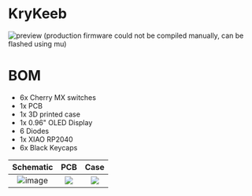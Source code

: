 # KryKeeb
![preview](https://github.com/ktshacx/hackpad/blob/main/hackpads/KryKeeb/CAD/preview.png)
(production firmware could not be compiled manually, can be flashed using mu)

# BOM

- 6x Cherry MX switches
- 1x PCB
- 1x 3D printed case
- 1x 0.96" OLED Display
- 6 Diodes
- 1x XIAO RP2040
- 6x Black Keycaps

Schematic            |  PCB         |   Case
:-------------------------:|:-------------------------:|:-------------------------:|
![image](https://github.com/ktshacx/hackpad/blob/main/hackpads/KryKeeb/pcb/schematic.png?raw=true)    | ![](https://github.com/ktshacx/hackpad/blob/main/hackpads/KryKeeb/pcb/preview.png?raw=true) | ![](https://github.com/ktshacx/hackpad/blob/main/hackpads/KryKeeb/CAD/case.png?raw=true)
